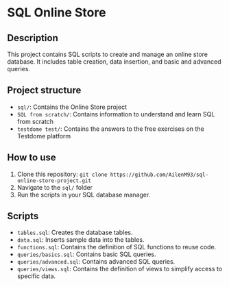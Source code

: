 # SQL Online Store

## Description
This project contains SQL scripts to create and manage an online store database. It includes table creation, data insertion, and basic and advanced queries.

## Project structure
- `sql/`: Contains the Online Store project
- `SQL from scratch/`: Contains information to understand and learn SQL from scratch
- `testdome test/`: Contains the answers to the free exercises on the Testdome platform

## How to use
1. Clone this repository: `git clone https://github.com/AilenM93/sql-online-store-project.git`
2. Navigate to the `sql/` folder
3. Run the scripts in your SQL database manager.

## Scripts
- `tables.sql`: Creates the database tables.
- `data.sql`: Inserts sample data into the tables.
- `functions.sql`: Contains the definition of SQL functions to reuse code.
- `queries/basics.sql`: Contains basic SQL queries.
- `queries/advanced.sql`: Contains advanced SQL queries.
- `queries/views.sql`: Contains the definition of views to simplify access to specific data.
